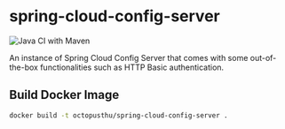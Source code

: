 # spring-cloud-config-server

![Java CI with Maven](https://github.com/octopusthu/spring-cloud-config-server/actions/workflows/maven.yml/badge.svg)

An instance of Spring Cloud Config Server that comes with some out-of-the-box functionalities such as HTTP Basic authentication.

## Build Docker Image

```bash
docker build -t octopusthu/spring-cloud-config-server .
```

